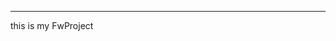 ****************************************************************************************************************************************

this is my FwProject